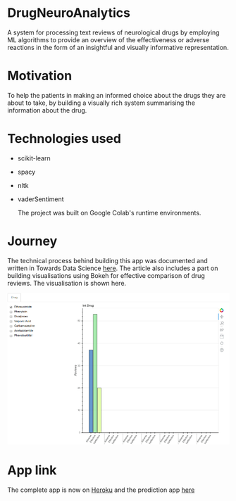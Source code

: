# DrugNeuroAnalytics

A system for processing text reviews of neurological drugs by employing ML algorithms to provide an overview of the effectiveness or adverse reactions in the form of an insightful and visually informative representation.

# Motivation

To help the patients in making an informed choice about the drugs they are about to take, by building a visually rich system summarising the information about the drug.

# Technologies used

* scikit-learn
* spacy
* nltk
* vaderSentiment
    
    The project was built on Google Colab's runtime environments.
    
# Journey

The technical process behind building this app was documented and written in Towards Data Science [here](https://towardsdatascience.com/how-machine-learning-can-help-identify-effectiveness-and-adverseness-of-a-drug-e23c7933c233).
The article also includes a part on building visualisations using Bokeh for effective comparison of drug reviews. The visualisation is shown here.

![here](https://github.com/DipenChawla/DrugNeuroAnalytics/blob/master/finaleeeeeeestt.gif)

# App link

The complete app is now on [Heroku](https://we-care-neuro.herokuapp.com/) and the prediction app [here](https://we-care-neuro.herokuapp.com/prediction)
